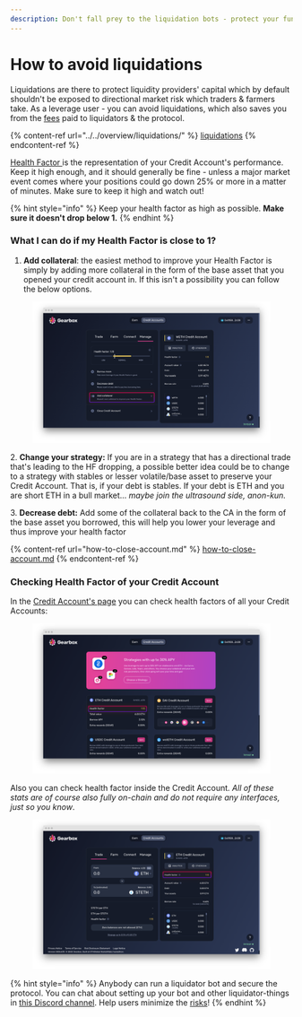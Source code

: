```yaml
---
description: Don't fall prey to the liquidation bots - protect your funds!
---
```


# How to avoid liquidations

Liquidations are there to protect liquidity providers' capital which by default shouldn't be exposed to directional market risk which traders & farmers take. As a leverage user - you can avoid liquidations, which also saves you from the [fees](../../overview/protocol-fees.md) paid to liquidators & the protocol.

{% content-ref url="../../overview/liquidations/" %}
[liquidations](../../overview/liquidations/)
{% endcontent-ref %}

[Health Factor ](../../overview/liquidations/#what-is-a-health-factor)is the representation of your Credit Account's performance. Keep it high enough, and it should generally be fine - unless a major market event comes where your positions could go down 25% or more in a matter of minutes. Make sure to keep it high and watch out!

{% hint style="info" %}
Keep your health factor as high as possible. **Make sure it doesn't drop below 1.**
{% endhint %}

### What I can do if my Health Factor is close to 1?&#x20;

1. **Add collateral**: the easiest method to improve your Health Factor is simply by adding more collateral in the form of the base asset that you opened your credit account in. If this isn't a possibility you can follow the below options.

<figure><img src="../../.gitbook/assets/Add more collateral.png" alt=""><figcaption></figcaption></figure>

&#x20;2\.  **Change your strategy:** If you are in a strategy that has a directional trade that's leading to the HF dropping, a possible better idea could be to change to a strategy with stables or lesser volatile/base asset to preserve your Credit Account. That is, if your debt is stables. If your debt is ETH and you are short ETH in a bull market... _maybe join the ultrasound side, anon-kun._

&#x20;3\.  **Decrease debt:** Add some of the collateral back to the CA in the form of the base asset you borrowed, this will help you lower your leverage and thus improve your health factor

{% content-ref url="how-to-close-account.md" %}
[how-to-close-account.md](how-to-close-account.md)
{% endcontent-ref %}

### Checking Health Factor of your Credit Account

In the [Credit Account's page](https://app.beta.gearbox.fi/accounts) you can check health factors of all your Credit Accounts:

<figure><img src="../../.gitbook/assets/screenshot-app-goerli-gearbox-fi-accounts-1666402061955.png" alt=""><figcaption></figcaption></figure>

Also you can check health factor inside the Credit Account. _All of these stats are of course also fully on-chain and do not require any interfaces, just so you know_.

<figure><img src="../../.gitbook/assets/screenshot-app-goerli-gearbox-fi-accounts-0x2ad4a2f1bdd815e285a22cdcc072fbb-1666400881484 (3).png" alt=""><figcaption></figcaption></figure>

{% hint style="info" %}
Anybody can run a liquidator bot and secure the protocol. You can chat about setting up your bot and other liquidator-things in [this Discord channel](https://discord.gg/wmydr8JfcP). Help users minimize the [risks](../../risk-and-security/risks-terms.md)!
{% endhint %}
